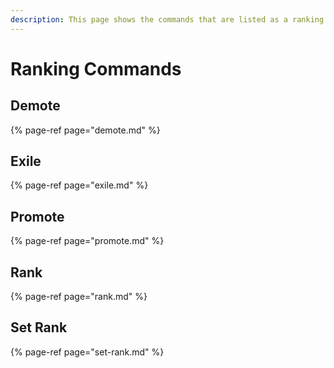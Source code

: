 ```yaml
---
description: This page shows the commands that are listed as a ranking command.
---
```


# Ranking Commands

## Demote

{% page-ref page="demote.md" %}

## Exile

{% page-ref page="exile.md" %}

## Promote

{% page-ref page="promote.md" %}

## Rank

{% page-ref page="rank.md" %}

## Set Rank

{% page-ref page="set-rank.md" %}

